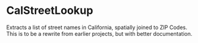 # CalStreetLookup
Extracts a list of street names in California, spatially joined to ZIP Codes. This is to be a rewrite from earlier projects, but with better documentation.

